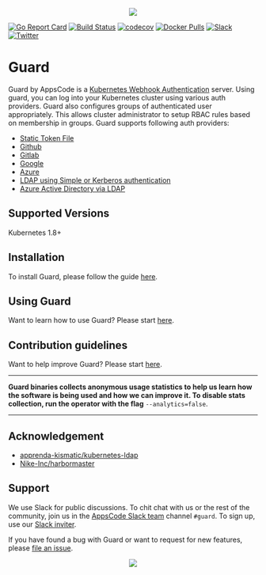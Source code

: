 <p align="center"><img src="https://s33.postimg.cc/iv44xl667/LOGO_GUARD_Readme.jpg"></p>

[![Go Report Card](https://goreportcard.com/badge/github.com/appscode/guard)](https://goreportcard.com/report/github.com/appscode/guard)
[![Build Status](https://travis-ci.org/appscode/guard.svg?branch=master)](https://travis-ci.org/appscode/guard)
[![codecov](https://codecov.io/gh/appscode/guard/branch/master/graph/badge.svg)](https://codecov.io/gh/appscode/guard)
[![Docker Pulls](https://img.shields.io/docker/pulls/appscode/guard.svg)](https://hub.docker.com/r/appscode/guard/)
[![Slack](https://slack.appscode.com/badge.svg)](https://slack.appscode.com)
[![Twitter](https://img.shields.io/twitter/follow/appscodehq.svg?style=social&logo=twitter&label=Follow)](https://twitter.com/intent/follow?screen_name=AppsCodeHQ)

# Guard
Guard by AppsCode is a [Kubernetes Webhook Authentication](https://kubernetes.io/docs/admin/authentication/#webhook-token-authentication) server. Using guard, you can log into your Kubernetes cluster using various auth providers. Guard also configures groups of authenticated user appropriately. This allows cluster administrator to setup RBAC rules based on membership in groups. Guard supports following auth providers:

- [Static Token File](https://appscode.com/products/guard/0.2.1/guides/authenticator/static_token_file/)
- [Github](https://appscode.com/products/guard/0.2.1/guides/authenticator/github/)
- [Gitlab](https://appscode.com/products/guard/0.2.1/guides/authenticator/gitlab/)
- [Google](https://appscode.com/products/guard/0.2.1/guides/authenticator/google/)
- [Azure](https://appscode.com/products/guard/0.2.1/guides/authenticator/azure/)
- [LDAP using Simple or Kerberos authentication](https://appscode.com/products/guard/0.2.1/guides/authenticator/ldap/)
- [Azure Active Directory via LDAP](https://appscode.com/products/guard/0.2.1/guides/authenticator/ldap_azure/)

## Supported Versions
Kubernetes 1.8+

## Installation
To install Guard, please follow the guide [here](https://appscode.com/products/guard/0.2.1/setup/install/).

## Using Guard
Want to learn how to use Guard? Please start [here](https://appscode.com/products/guard/0.2.1/).

## Contribution guidelines
Want to help improve Guard? Please start [here](https://appscode.com/products/guard/0.2.1/welcome/contributing/).

---

**Guard binaries collects anonymous usage statistics to help us learn how the software is being used and how we can improve it. To disable stats collection, run the operator with the flag** `--analytics=false`.

---

## Acknowledgement

- [apprenda-kismatic/kubernetes-ldap](https://github.com/apprenda-kismatic/kubernetes-ldap)
- [Nike-Inc/harbormaster](https://github.com/Nike-Inc/harbormaster)

## Support
We use Slack for public discussions. To chit chat with us or the rest of the community, join us in the [AppsCode Slack team](https://appscode.slack.com/messages/C8M8HANQ0/details/) channel `#guard`. To sign up, use our [Slack inviter](https://slack.appscode.com/).

If you have found a bug with Guard or want to request for new features, please [file an issue](https://github.com/appscode/guard/issues/new).

<p align="center"><img src="https://s33.postimg.cc/f00quj2an/Separador.jpg"></p>
